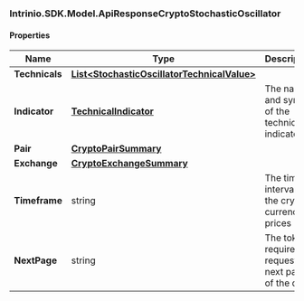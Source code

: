 [//]: # (CLASS:Intrinio.SDK.Model.ApiResponseCryptoStochasticOscillator)

[//]: # (KIND:object)

### Intrinio.SDK.Model.ApiResponseCryptoStochasticOscillator
#### Properties

[//]: # (START_DEFINITION)

Name | Type | Description
------------ | ------------- | -------------
**Technicals** | [**List&lt;StochasticOscillatorTechnicalValue&gt;**](StochasticOscillatorTechnicalValue.md) |  &nbsp;
**Indicator** | [**TechnicalIndicator**](TechnicalIndicator.md) | The name and symbol of the technical indicator &nbsp;
**Pair** | [**CryptoPairSummary**](CryptoPairSummary.md) |  &nbsp;
**Exchange** | [**CryptoExchangeSummary**](CryptoExchangeSummary.md) |  &nbsp;
**Timeframe** | string | The time interval for the crypto currency prices &nbsp;
**NextPage** | string | The token required to request the next page of the data &nbsp;

[//]: # (END_DEFINITION)


[//]: # (CONTAINED_CLASS:Intrinio.SDK.Model.StochasticOscillatorTechnicalValue)


[//]: # (CONTAINED_CLASS:Intrinio.SDK.Model.TechnicalIndicator)


[//]: # (CONTAINED_CLASS:Intrinio.SDK.Model.CryptoPairSummary)


[//]: # (CONTAINED_CLASS:Intrinio.SDK.Model.CryptoExchangeSummary)


